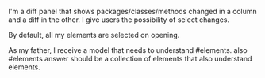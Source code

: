 I'm a diff panel that shows packages/classes/methods changed in a column and a diff in the other.
I give users the possibility of select changes.  

By default, all my elements are selected on opening.

As my father, I receive a model that needs to understand #elements.
also #elements answer should be a collection of elements that also understand elements.


